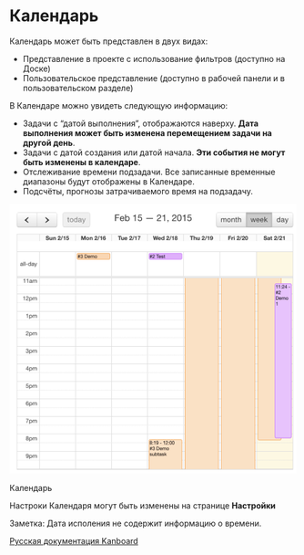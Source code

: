 Календарь
=========


Календарь может быть представлен в двух видах:

-   Представление в проекте с использование фильтров (доступно на Доске)
-   Пользовательское представление (доступно в рабочей панели и в пользовательском разделе)

В Календаре можно увидеть следующую информацию:

-   Задачи с “датой выполнения”, отображаются наверху. **Дата выполнения может быть изменена перемещением задачи на другой день**.
-   Задачи с датой создания или датой начала. **Эти события не могут быть изменены в календаре**.
-   Отслеживание времени подзадачи. Все записанные временные диапазоны будут отображены в Календаре.
-   Подсчёты, прогнозы затрачиваемого время на подзадачу.

![Calendar](../screenshots/calendar.png)

Календарь


Настроки Календаря могут быть изменены на странице **Настройки**

Заметка: Дата исполения не содержит информацию о времени.

 



[Русская документация Kanboard](http://Kanboard.ru/doc/)

